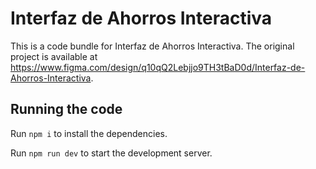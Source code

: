 
  # Interfaz de Ahorros Interactiva

  This is a code bundle for Interfaz de Ahorros Interactiva. The original project is available at https://www.figma.com/design/q10qQ2Lebjjo9TH3tBaD0d/Interfaz-de-Ahorros-Interactiva.

  ## Running the code

  Run `npm i` to install the dependencies.

  Run `npm run dev` to start the development server.
  